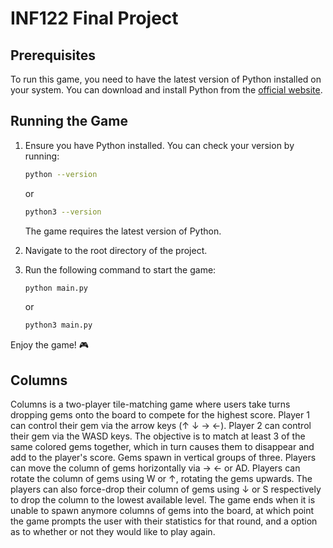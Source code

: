 # INF122 Final Project  

## Prerequisites  
To run this game, you need to have the latest version of Python installed on your system. You can download and install Python from the [official website](https://www.python.org/downloads/).  

## Running the Game  
1. Ensure you have Python installed. You can check your version by running:  
   ```sh
   python --version
   ```  
   or  
   ```sh
   python3 --version
   ```  
   The game requires the latest version of Python.  

2. Navigate to the root directory of the project.  

3. Run the following command to start the game:  
   ```sh
   python main.py
   ```  
   or  
   ```sh
   python3 main.py
   ```  

Enjoy the game! 🎮  

## Columns
Columns is a two-player tile-matching game where users take turns dropping gems onto the board to compete for the highest score. Player 1 can control their gem via the arrow keys (↑ ↓ → ←). Player 2 can control their gem via the WASD keys. The objective is to match at least 3 of the same colored gems together, which in turn causes them to disappear and add to the player's score. Gems spawn in vertical groups of three. Players can move the column of gems horizontally via → ← or AD. Players can rotate the column of gems using W or ↑, rotating the gems upwards. The players can also force-drop their column of gems using ↓ or S respectively to drop the column to the lowest available level. The game ends when it is unable to spawn anymore columns of gems into the board, at which point the game prompts the user with their statistics for that round, and a option as to whether or not they would like to play again.
